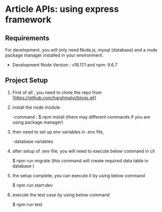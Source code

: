 # Article APIs: using express framework

## Requirements

For development, you will only need Node.js, mysql (database) and a node package manager installed in your environment.

- Development Node Version : v18.17.1 and npm: 9.6.7


## Project Setup

1. First of all , you need to clone the repo from [https://github.com/harshmalvi/blogs.git]

2. install the node module

   -command : $ npm install (there may different commands if you are using package manager)

3. then need to set up env variables in .env file,

   -database variables

4. after setup of .env file, you will need to execute below command in cli

   $ npm run migrate (this command will create required data table in database )

5. the setup complete, you can execute it by using below command

   $ npm run start:dev

6. execute the test case by using below command

   $ npm run test